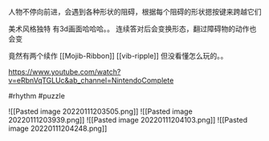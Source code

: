 人物不停向前进，会遇到各种形状的阻碍，根据每个阻碍的形状摁按键来跨越它们

美术风格独特
有3d画面哈哈哈。。
连续答对后会变换形态，翻过障碍物的动作也会变


竟然有两个续作
[[Mojib-Ribbon]]
[[vib-ripple]]
但没看懂怎么玩的。。




https://www.youtube.com/watch?v=eRbnVqTGLUc&ab_channel=NintendoComplete


#rhythm #puzzle 

![[Pasted image 20220111203505.png]]
![[Pasted image 20220111203939.png]]
![[Pasted image 20220111204103.png]]
![[Pasted image 20220111204248.png]]